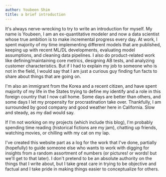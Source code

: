 ```yaml
---
author: Youbeen Shim
title: a brief introduction
---
```


It's always nerve-wrecking to try to write an introduction for myself. My name is Youbeen, I am an ex-quantitative modeler and now a data scientist whose true ambition is to make incremental progress every day. At work, I spent majority of my time implementing different models that are published, keeping up with recent ML/DL developments, evaluating model assumptions, and cleaning data pipelines. I also do product-related work like defining/maintaining core metrics, designing AB tests, and analyzing customer characteristics. But if I had to explain my job to someone who is not in the field, I would say that I am just a curious guy finding fun facts to share about things that are going on. 

I'm also an immigrant from the Korea and a recent citizen, and have spent majority of my life in the States trying to define my identify and a role in this foreign country that I now call home. Some days are better than others, and some days I let my propensity for procrastination take over. Thankfully, I am surrounded by good company and good weather here in California. Slow and steady, as my dad would say.

If I'm not working on my projects (which include this blog), I'm probably spending time reading (historical fictions are my jam), chatting up friends, watching movies, or chilling with my cat on my lap. 

I've created this website part as a log for the work that I've done, partially (hopefully) to guide someone else who wants to work with digging for insights from a random assortment of numbers (or pictures! or words! but we'll get to that later). I don't pretend to be an absolute authority on the things that I write about, but I take great care in trying to be objective and factual and I take pride in making things easier to conceptualize for others.